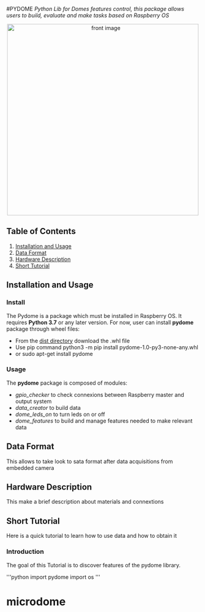 #PYDOME
 *Python Lib for Domes features control, this package allows users to build, evaluate and make tasks based on Raspberry OS*

<div style="text-align: center">
<img src="" alt="front image" width="500"/>
</div>

## Table of Contents
1. [Installation and Usage](#installation-and-usage)
2. [Data Format](#data-format)
3. [Hardware Description](#hardware-description)
4. [Short Tutorial](#short-tutorial)

## Installation and Usage

### Install 
The Pydome is a package which must be installed in Raspberry OS.
It requires **Python 3.7** or any later version.
For now, user can install **pydome** package through wheel files:

* From the [dist directory](/dist) download the .whl file
* Use pip command 
	python3 -m pip install pydome-1.0-py3-none-any.whl
* or 
	sudo apt-get install pydome

### Usage 
The **pydome** package is composed of modules:
- *gpio_checker* to check connexions between Raspberry master and output system
- *data_creator* to build data
- *dome_leds_on* to turn leds on or off
- *dome_features* to build and manage features needed to make relevant data

## Data Format
 
This allows to take look to sata format after data acquisitions from embedded camera

## Hardware Description 

This make a brief description about materials and connextions


## Short Tutorial
Here is a quick tutorial to learn how to use data and how to obtain it

### Introduction

The goal of this Tutorial is to discover features of the pydome library. 

'''python
import pydome
import os
'''
# microdome
